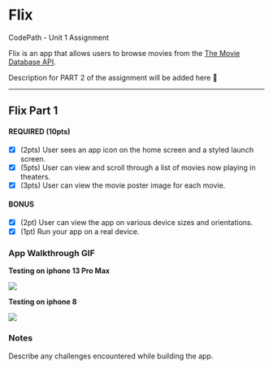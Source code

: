 # Flix
CodePath - Unit 1 Assignment

Flix is an app that allows users to browse movies from the [The Movie Database API](http://docs.themoviedb.apiary.io/#).

Description for PART 2 of the assignment will be added here
📝

---

## Flix Part 1

#### REQUIRED (10pts)
- [X] (2pts) User sees an app icon on the home screen and a styled launch screen.
- [X] (5pts) User can view and scroll through a list of movies now playing in theaters.
- [X] (3pts) User can view the movie poster image for each movie.

#### BONUS
- [X] (2pt) User can view the app on various device sizes and orientations.
- [X] (1pt) Run your app on a real device.

### App Walkthrough GIF

**Testing on iphone 13 Pro Max**

<img src='https://recordit.co/SQCLg6gOW6.gif'/><br>

**Testing on iphone 8**

<img src='https://recordit.co/94Gv4kIEzb.gif'/><br>

### Notes
Describe any challenges encountered while building the app.

